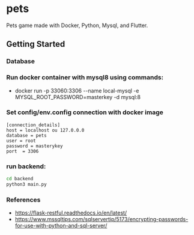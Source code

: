 # pets
Pets game made with Docker, Python, Mysql, and Flutter.

## Getting Started

### Database

###  Run docker container with mysql8 using commands:

-  docker run -p 33060:3306 --name local-mysql -e MYSQL_ROOT_PASSWORD=masterkey -d mysql:8

### Set config/env.config connection with docker image
```
[connection_details]
host = localhost ou 127.0.0.0
database = pets
user = root
password = masterykey
port  = 3306
```
### run backend: 
```bash 
cd backend
python3 main.py
```
### References

- https://flask-restful.readthedocs.io/en/latest/
- https://www.mssqltips.com/sqlservertip/5173/encrypting-passwords-for-use-with-python-and-sql-server/